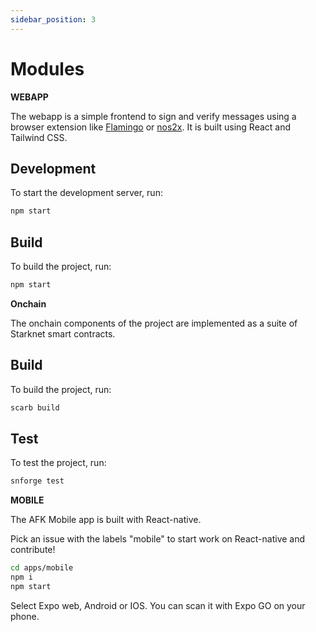 ```yaml
---
sidebar_position: 3
---
```


# Modules

 **WEBAPP**

 The webapp is a simple frontend to sign and verify messages using a browser extension like [Flamingo](https://www.getflamingo.org/) or [nos2x](https://github.com/fiatjaf/nos2x/). It is built using React and Tailwind CSS.



## Development
To start the development server, run:

```bash
npm start
```

## Build
To build the project, run:

```bash
npm start
```

**Onchain**

The onchain components of the project are implemented as a suite of Starknet smart contracts.

## Build
To build the project, run:

```bash
scarb build
```

## Test
To test the project, run:

```bash
snforge test
```

**MOBILE**

The AFK Mobile app is built with React-native.

Pick an issue with the labels "mobile" to start work on React-native and contribute!

```bash
cd apps/mobile
npm i
npm start 
```
Select Expo web, Android or IOS. You can scan it with Expo GO on your phone.


